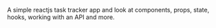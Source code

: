  A simple reactjs task tracker app and look at components, props, state, hooks, working with an API and more.
